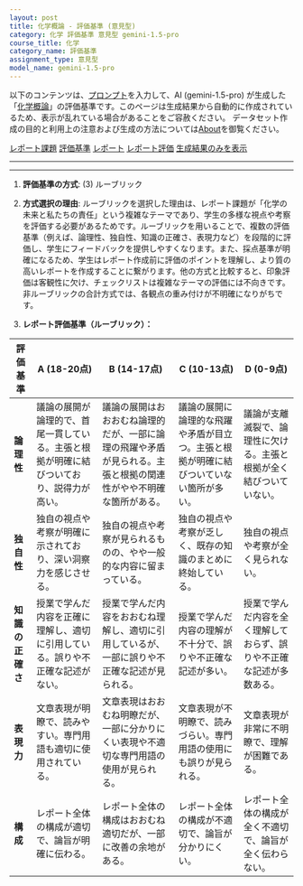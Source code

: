 ```yaml
---
layout: post
title: 化学概論 - 評価基準 (意見型)
category: 化学 評価基準 意見型 gemini-1.5-pro
course_title: 化学
category_name: 評価基準
assignment_type: 意見型
model_name: gemini-1.5-pro
---
```


以下のコンテンツは、[プロンプト](https://github.com/takedatoshiyuki/synthetic_assignments/tree/main/generated/化学/gemini-1.5-pro/prompt_評価基準-意見型.md)を入力して、AI (gemini-1.5-pro) が生成した「[化学概論](/contents/化学/)」の評価基準です。このページは生成結果から自動的に作成されているため、表示が乱れている場合があることをご容赦ください。
データセット作成の目的と利用上の注意および生成の方法については[About](/About)を御覧ください。

[レポート課題](../レポート課題-意見型)
[評価基準](../評価基準-意見型)
[レポート](../レポート-意見型)
[レポート評価](../レポート評価-意見型)
[生成結果のみを表示](https://github.com/takedatoshiyuki/synthetic_assignments/tree/main/generated/化学/gemini-1.5-pro/評価基準-意見型.md)
  

***
***
  
1. **評価基準の方式**: (3) ルーブリック

2. **方式選択の理由**: ルーブリックを選択した理由は、レポート課題が「化学の未来と私たちの責任」という複雑なテーマであり、学生の多様な視点や考察を評価する必要があるためです。ルーブリックを用いることで、複数の評価基準（例えば、論理性、独自性、知識の正確さ、表現力など）を段階的に評価し、学生にフィードバックを提供しやすくなります。また、採点基準が明確になるため、学生はレポート作成前に評価のポイントを理解し、より質の高いレポートを作成することに繋がります。他の方式と比較すると、印象評価は客観性に欠け、チェックリストは複雑なテーマの評価には不向きです。非ルーブリックの合計方式では、各観点の重み付けが不明確になりがちです。


3. **レポート評価基準（ルーブリック）：**

| 評価基準 | A (18-20点) | B (14-17点) | C (10-13点) | D (0-9点) |
|---|---|---|---|---|
| **論理性** | 議論の展開が論理的で、首尾一貫している。主張と根拠が明確に結びついており、説得力が高い。 | 議論の展開はおおおむね論理的だが、一部に論理の飛躍や矛盾が見られる。主張と根拠の関連性がやや不明確な箇所がある。 | 議論の展開に論理的な飛躍や矛盾が目立つ。主張と根拠が明確に結びついていない箇所が多い。 | 議論が支離滅裂で、論理性に欠ける。主張と根拠が全く結びついていない。 |
| **独自性** | 独自の視点や考察が明確に示されており、深い洞察力を感じさせる。 | 独自の視点や考察が見られるものの、やや一般的な内容に留まっている。 | 独自の視点や考察が乏しく、既存の知識のまとめに終始している。 | 独自の視点や考察が全く見られない。 |
| **知識の正確さ** | 授業で学んだ内容を正確に理解し、適切に引用している。誤りや不正確な記述がない。 | 授業で学んだ内容をおおむね理解し、適切に引用しているが、一部に誤りや不正確な記述が見られる。 | 授業で学んだ内容の理解が不十分で、誤りや不正確な記述が多い。 | 授業で学んだ内容を全く理解しておらず、誤りや不正確な記述が多数ある。 |
| **表現力** | 文章表現が明瞭で、読みやすい。専門用語も適切に使用されている。 | 文章表現はおおむね明瞭だが、一部に分かりにくい表現や不適切な専門用語の使用が見られる。 | 文章表現が不明瞭で、読みづらい。専門用語の使用にも誤りが見られる。 | 文章表現が非常に不明瞭で、理解が困難である。 |
| **構成** | レポート全体の構成が適切で、論旨が明確に伝わる。 | レポート全体の構成はおおむね適切だが、一部に改善の余地がある。 | レポート全体の構成が不適切で、論旨が分かりにくい。 | レポート全体の構成が全く不適切で、論旨が全く伝わらない。 |
